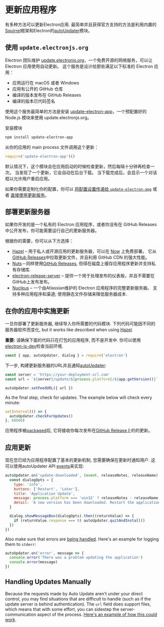 # 更新应用程序

有多种方法可以更新Electron应用. 最简单并且获得官方支持的方法是利用内置的[Squirrel](https://github.com/Squirrel)框架和Electron的[autoUpdater](../api/auto-updater.md)模块。

## 使用 `update.electronjs.org`

Electron 团队维护 [update.electronjs.org][]，一个免费开源的网络服务，可以让 Electron 应用使用自动更新。 这个服务是设计给那些满足以下标准的 Electron 应用：

- 应用运行在 macOS 或者 Windows
- 应用有公开的 GitHub 仓库
- 编译的版本发布在 GitHub Releases
- 编译的版本已代码签名

使用这个服务最简单的方法是安装 [update-electron-app][]，一个预配置好的 Node.js 模块来使用 update.electronjs.org。

安装模块

```sh
npm install update-electron-app
```

从你的应用的 main process 文件调用这个更新：

```js
require('update-electron-app')()
```

默认情况下，这个模块会在应用启动的时候检查更新，然后每隔十分钟再检查一次。 当发现了一个更新，它会自动在后台下载。 当下载完成后，会显示一个对话框以允许用户重启应用。

如果你需要定制化你的配置，你可以 [将配置设置传递给 `update-electron-app`][update-electron-app] 或者 [直接使用更新服务][update.electronjs.org]。

## 部署更新服务器

如果你开发的是一个私有的 Electron 应用程序，或者你没有在 GitHub Releases 中公开发布，你可能需要运行自己的更新服务器。

根据你的需要，你可以从下方选择：

- [Hazel][hazel] – 用于私人或开源应用的更新服务器，可以在 [Now][now] 上免费部署。 它从[GitHub Releases][gh-releases]中拉取更新文件，并且利用 GitHub CDN 的强大性能。
- [Nuts][nuts]－同样使用[GitHub Releases][gh-releases], 但得在磁盘上缓存应用程序更新并支持私有存储库.
- [electron-release-server][electron-release-server] – 提供一个用于处理发布的仪表板，并且不需要在GitHub上发布发布。
- [Nucleus][nucleus] – 一个由Atlassian维护的 Electron 应用程序的完整更新服务器。 支持多种应用程序和渠道; 使用静态文件存储来降低服务器成本.

## 在你的应用中实施更新

一旦你部署了更新服务器, 继续导入你所需要的代码模块. 下列代码可能因不同的服务器软件而变化, but it works like described when using [Hazel](https://github.com/zeit/hazel).

**重要:** 请确保下面的代码只在打包的应用程序, 而不是开发中. 你可以使用[electron-is-dev](https://github.com/sindresorhus/electron-is-dev)检查当前环境.

```javascript
const { app, autoUpdater, dialog } = require('electron')
```

下一步, 构建更新服务器的URL并且通知[autoUpdater](../api/auto-updater.md):

```javascript
const server = 'https://your-deployment-url.com'
const url = `${server}/update/${process.platform}/${app.getVersion()}`

autoUpdater.setFeedURL({ url })
```

As the final step, check for updates. The example below will check every minute:

```javascript
setInterval(() => {
  autoUpdater.checkForUpdates()
}, 60000)
```

应用程序被[packaged](../tutorial/application-distribution.md)后, 它将接收你每次发布在[GitHub Release](https://help.github.com/articles/creating-releases/)上的的更新。

## 应用更新

现在您已经为应用程序配置了基本的更新机制, 您需要确保在更新时通知用户. 这可以使用autoUpdater API [events](../api/auto-updater.md#events)来实现:

```javascript
autoUpdater.on('update-downloaded', (event, releaseNotes, releaseName) => {
  const dialogOpts = {
    type: 'info',
    buttons: ['Restart', 'Later'],
    title: 'Application Update',
    message: process.platform === 'win32' ? releaseNotes : releaseName,
    detail: 'A new version has been downloaded. Restart the application to apply the updates.'
  }

  dialog.showMessageBox(dialogOpts).then((returnValue) => {
    if (returnValue.response === 0) autoUpdater.quitAndInstall()
  })
})
```

Also make sure that errors are [being handled](../api/auto-updater.md#event-error). Here's an example for logging them to `stderr`:

```javascript
autoUpdater.on('error', message => {
  console.error('There was a problem updating the application')
  console.error(message)
})
```

## Handling Updates Manually

Because the requests made by Auto Update aren't under your direct control, you may find situations that are difficult to handle (such as if the update server is behind authentication). The `url` field does support files, which means that with some effort, you can sidestep the server-communication aspect of the process. [Here's an example of how this could work](https://github.com/electron/electron/issues/5020#issuecomment-477636990).

[now]: https://zeit.co/now
[hazel]: https://github.com/zeit/hazel
[nuts]: https://github.com/GitbookIO/nuts
[gh-releases]: https://help.github.com/articles/creating-releases/
[electron-release-server]: https://github.com/ArekSredzki/electron-release-server
[nucleus]: https://github.com/atlassian/nucleus
[update.electronjs.org]: https://github.com/electron/update.electronjs.org
[update.electronjs.org]: https://github.com/electron/update.electronjs.org
[update-electron-app]: https://github.com/electron/update-electron-app
[update-electron-app]: https://github.com/electron/update-electron-app
